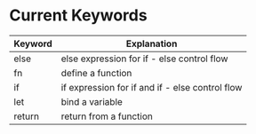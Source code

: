 # Current Keywords

Keyword | Explanation 
----------|------------
else | else expression for if - else control flow
fn | define a function
if | if expression for if and if - else control flow
let | bind a variable
return | return from a function
